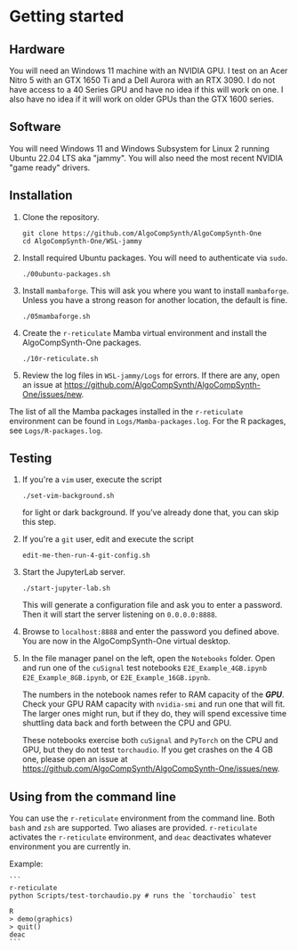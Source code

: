 # Getting started

## Hardware
You will need an Windows 11 machine with an NVIDIA GPU. I test on an
Acer Nitro 5 with an GTX 1650 Ti and a Dell Aurora with an RTX 3090.
I do not have access to a 40 Series GPU and have no idea if this
will work on one. I also have no idea if it will work on older GPUs
than the GTX 1600 series.

## Software
You will need Windows 11 and Windows Subsystem for Linux 2 running
Ubuntu 22.04 LTS aka "jammy". You will also need the most recent
NVIDIA "game ready" drivers.

## Installation

1. Clone the repository.

    ```
    git clone https://github.com/AlgoCompSynth/AlgoCompSynth-One
    cd AlgoCompSynth-One/WSL-jammy
    ```

2. Install required Ubuntu packages. You will need to authenticate
via `sudo`.

    ```
    ./00ubuntu-packages.sh
    ```

3. Install `mambaforge`. This will ask you where you want to install
`mambaforge`. Unless you have a strong reason for another location,
the default is fine.

    ```
    ./05mambaforge.sh
    ```

4. Create the `r-reticulate` Mamba virtual environment and install
the AlgoCompSynth-One packages.

    ```
    ./10r-reticulate.sh
    ```

5. Review the log files in `WSL-jammy/Logs` for errors. If there
are any, open an issue at
<https://github.com/AlgoCompSynth/AlgoCompSynth-One/issues/new>.

The list of all the Mamba packages installed in the `r-reticulate`
environment can be found in `Logs/Mamba-packages.log`. For the
R packages, see `Logs/R-packages.log`.

## Testing

1. If you're a `vim` user, execute the script

    ```
    ./set-vim-background.sh
    ```

    for light or dark background. If you've already done that, you
can skip this step.

2. If you're a `git` user, edit and execute the script

    ```
    edit-me-then-run-4-git-config.sh
    ```

3. Start the JupyterLab server.

    ```
    ./start-jupyter-lab.sh
    ```

    This will generate a configuration file and ask you to enter a
password. Then it will start the server listening on `0.0.0.0:8888`.

4. Browse to `localhost:8888` and enter the password you defined above.
You are now in the AlgoCompSynth-One virtual desktop.

5. In the file manager panel on the left, open the `Notebooks` folder.
Open and run one of the `cuSignal` test notebooks `E2E_Example_4GB.ipynb`
`E2E_Example_8GB.ipynb`, or `E2E_Example_16GB.ipynb`.

   The numbers in the notebook names refer to RAM capacity of the ***GPU***.
Check your GPU RAM capacity with `nvidia-smi` and run one that will fit. The
larger ones might run, but if they do, they will spend excessive time
shuttling data back and forth between the CPU and GPU.

    These notebooks exercise both `cuSignal` and `PyTorch` on the CPU and
GPU, but they do not test `torchaudio`. If you get crashes on the
4 GB one, please open an issue at
<https://github.com/AlgoCompSynth/AlgoCompSynth-One/issues/new>.

## Using from the command line
You can use the `r-reticulate` environment from the command line. Both
`bash` and `zsh` are supported. Two aliases are provided.
`r-reticulate` activates the `r-reticulate` environment, and `deac`
deactivates whatever environment you are currently in.

Example:

    ```
    r-reticulate
    python Scripts/test-torchaudio.py # runs the `torchaudio` test

    R
    > demo(graphics)
    > quit()
    deac
    ```
